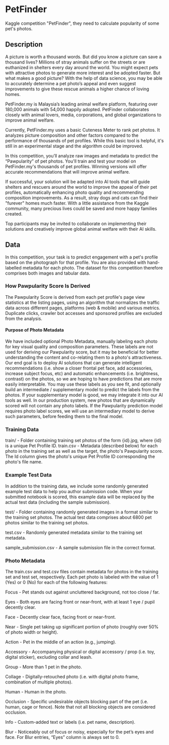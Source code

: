 # PetFinder
Kaggle competition "PetFinder", they need to calculate popularity of some pet's photos.
## Description
A picture is worth a thousand words. But did you know a picture can save a thousand lives? Millions of stray animals suffer on the streets or are euthanized in shelters every day around the world. You might expect pets with attractive photos to generate more interest and be adopted faster. But what makes a good picture? With the help of data science, you may be able to accurately determine a pet photo’s appeal and even suggest improvements to give these rescue animals a higher chance of loving homes.

PetFinder.my is Malaysia’s leading animal welfare platform, featuring over 180,000 animals with 54,000 happily adopted. PetFinder collaborates closely with animal lovers, media, corporations, and global organizations to improve animal welfare.

Currently, PetFinder.my uses a basic Cuteness Meter to rank pet photos. It analyzes picture composition and other factors compared to the performance of thousands of pet profiles. While this basic tool is helpful, it's still in an experimental stage and the algorithm could be improved.

In this competition, you’ll analyze raw images and metadata to predict the “Pawpularity” of pet photos. You'll train and test your model on PetFinder.my's thousands of pet profiles. Winning versions will offer accurate recommendations that will improve animal welfare.

If successful, your solution will be adapted into AI tools that will guide shelters and rescuers around the world to improve the appeal of their pet profiles, automatically enhancing photo quality and recommending composition improvements. As a result, stray dogs and cats can find their "furever" homes much faster. With a little assistance from the Kaggle community, many precious lives could be saved and more happy families created.

Top participants may be invited to collaborate on implementing their solutions and creatively improve global animal welfare with their AI skills.

## Data
In this competition, your task is to predict engagement with a pet's profile based on the photograph for that profile. You are also provided with hand-labelled metadata for each photo. The dataset for this competition therefore comprises both images and tabular data.

### How Pawpularity Score Is Derived
The Pawpularity Score is derived from each pet profile's page view statistics at the listing pages, using an algorithm that normalizes the traffic data across different pages, platforms (web & mobile) and various metrics.
Duplicate clicks, crawler bot accesses and sponsored profiles are excluded from the analysis.
#### Purpose of Photo Metadata
We have included optional Photo Metadata, manually labeling each photo for key visual quality and composition parameters.
These labels are not used for deriving our Pawpularity score, but it may be beneficial for better understanding the content and co-relating them to a photo's attractiveness. Our end goal is to deploy AI solutions that can generate intelligent recommendations (i.e. show a closer frontal pet face, add accessories, increase subject focus, etc) and automatic enhancements (i.e. brightness, contrast) on the photos, so we are hoping to have predictions that are more easily interpretable.
You may use these labels as you see fit, and optionally build an intermediate / supplementary model to predict the labels from the photos. If your supplementary model is good, we may integrate it into our AI tools as well.
In our production system, new photos that are dynamically scored will not contain any photo labels. If the Pawpularity prediction model requires photo label scores, we will use an intermediary model to derive such parameters, before feeding them to the final model.
### Training Data
train/ - Folder containing training set photos of the form {id}.jpg, where {id} is a unique Pet Profile ID.
train.csv - Metadata (described below) for each photo in the training set as well as the target, the photo's Pawpularity score. The Id column gives the photo's unique Pet Profile ID corresponding the photo's file name.
### Example Test Data
In addition to the training data, we include some randomly generated example test data to help you author submission code. When your submitted notebook is scored, this example data will be replaced by the actual test data (including the sample submission).

test/ - Folder containing randomly generated images in a format similar to the training set photos. The actual test data comprises about 6800 pet photos similar to the training set photos.

test.csv - Randomly generated metadata similar to the training set metadata.

sample_submission.csv - A sample submission file in the correct format.
### Photo Metadata
The train.csv and test.csv files contain metadata for photos in the training set and test set, respectively. Each pet photo is labeled with the value of 1 (Yes) or 0 (No) for each of the following features:

Focus - Pet stands out against uncluttered background, not too close / far.

Eyes - Both eyes are facing front or near-front, with at least 1 eye / pupil decently clear.

Face - Decently clear face, facing front or near-front.

Near - Single pet taking up significant portion of photo (roughly over 50% of photo width or height).

Action - Pet in the middle of an action (e.g., jumping).

Accessory - Accompanying physical or digital accessory / prop (i.e. toy, digital sticker), excluding collar and leash.

Group - More than 1 pet in the photo.

Collage - Digitally-retouched photo (i.e. with digital photo frame, combination of multiple photos).

Human - Human in the photo.

Occlusion - Specific undesirable objects blocking part of the pet (i.e. human, cage or fence). Note that not all blocking objects are considered occlusion.

Info - Custom-added text or labels (i.e. pet name, description).

Blur - Noticeably out of focus or noisy, especially for the pet’s eyes and face. For Blur entries, “Eyes” column is always set to 0.

